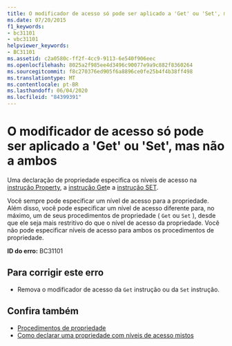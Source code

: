 ```yaml
---
title: O modificador de acesso só pode ser aplicado a 'Get' ou 'Set', mas não a ambos
ms.date: 07/20/2015
f1_keywords:
- bc31101
- vbc31101
helpviewer_keywords:
- BC31101
ms.assetid: c2a0580c-ff2f-4cc9-9113-6e540f906eec
ms.openlocfilehash: 8025a2f985ee4d3496c90077e9a9c882f8360264
ms.sourcegitcommit: f8c270376ed905f6a8896ce0fe25b4f4b38ff498
ms.translationtype: MT
ms.contentlocale: pt-BR
ms.lasthandoff: 06/04/2020
ms.locfileid: "84399391"
---
```

# <a name="access-modifier-can-only-be-applied-to-either-get-or-set-but-not-both"></a>O modificador de acesso só pode ser aplicado a 'Get' ou 'Set', mas não a ambos
Uma declaração de propriedade especifica os níveis de acesso na [instrução Property](../language-reference/statements/property-statement.md), a [instrução Get](../language-reference/statements/get-statement.md)e a [instrução SET](../language-reference/statements/set-statement.md).  
  
 Você sempre pode especificar um nível de acesso para a propriedade. Além disso, você pode especificar um nível de acesso diferente para, no máximo, um de seus procedimentos de propriedade ( `Get` ou `Set` ), desde que ele seja mais restritivo do que o nível de acesso da propriedade. Você não pode especificar níveis de acesso para ambos os procedimentos de propriedade.  
  
 **ID do erro:** BC31101  
  
## <a name="to-correct-this-error"></a>Para corrigir este erro  
  
- Remova o modificador de acesso da `Get` instrução ou da `Set` instrução.  
  
## <a name="see-also"></a>Confira também

- [Procedimentos de propriedade](../programming-guide/language-features/procedures/property-procedures.md)
- [Como declarar uma propriedade com níveis de acesso mistos](../programming-guide/language-features/procedures/how-to-declare-a-property-with-mixed-access-levels.md)
